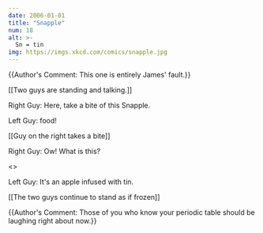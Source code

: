 ```yaml
---
date: 2006-01-01
title: "Snapple"
num: 18
alt: >-
  Sn = tin
img: https://imgs.xkcd.com/comics/snapple.jpg
---
```

{{Author's Comment: This one is entirely James' fault.}}

[[Two guys are standing and talking.]]

Right Guy: Here, take a bite of this Snapple.

Left Guy: food!

[[Guy on the right takes a bite]]

Right Guy: Ow! What is this? 

<<CLINK>>

Left Guy: It's an apple infused with tin.

[[The two guys continue to stand as if frozen]]

 

{{Author's Comment: Those of you who know your periodic table should be laughing right about now.}} 

